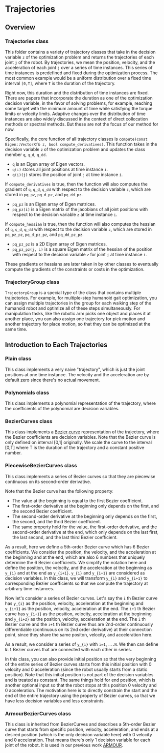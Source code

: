 # Trajectories

## Overview

### Trajectories class

This folder contains a variety of trajectory classes that take in the decision variable `z` of the optimization problem and returns the trajectories of each joint `j` of the robot.
By trajectories, we mean the position, velocity, and the acceleration of each joint `j` over a series of time instances.
This series of time instances is predefined and fixed during the optimization process.
The most common example would be a uniform distribution over a fixed time interval `[0,T]`, where `T` is the duration of the trajectory.

Right now, this duration and the distribution of time instances are fixed.
There are papers that incorporate the duration as one of the optimization decision variable, in the favor of solving problems, for example, reaching some target with the minimum amount of time while satisfying the torque limits or velocity limits.
Adaptive changes over the distribution of time instances are also widely discussed in the context of direct collocation methods or spectral methods.
But these are not the focus of our method for now.

Specifically, the core function of all trajectory classes is `compute(const Eigen::VectorXf& z, bool compute_derivatives)`.
This function takes in the decision variable `z` of the optimization problem and updates the class member `q`, `q_d`, `q_dd`.

 - `q` is an Eigen array of Eigen vectors.
 - `q(i)` stores all joint positions at time instance `i`.
 - `q(i)(j)` stores the position of joint `j` at time instance `i`.
 
 If `compute_derivatives` is true, then the function will also computes the gradient of `q`, `q_d`, `q_dd` with respect to the decision variable `z`, which are stored in `pq_pz`, `pq_d_pz`, and `pq_dd_pz`.

 - `pq_pz` is an Eigen array of Eigen matrices.
 - `pq_pz(i)` is a Eigen matrix of the jacobians of all joint positions with respect to the decision variable `z` at time instance `i`.

If `compute_hessian` is true, then the function will also computes the hessian of `q`, `q_d`, `q_dd` with respect to the decision variable `z`, which are stored in `pq_pz_pz`, `pq_d_pz_pz`, and `pq_dd_pz_pz`.
 - `pq_pz_pz` is a 2D Eigen array of Eigen matrices.
 - `pq_pz_pz(j, i)` is a square Eigen matrix of the hessian of the position with respect to the decision variable `z` for joint `j` at time instance `i`. 

These gradients or hessians are later taken in by other classes to eventually compute the gradients of the constraints or costs in the optimization.

### TrajectoryGroup class

`TrajectoryGroup` is a special type of the class that contains multiple trajectories.
For example, for multiple-step humanoid gait optimization, you can assign multiple trajectories in the group for each walking step of the humanoid robot and optimize all of these steps simultaneously.
For manipulation tasks, like the robotic arm picks one object and places it at another place, you can also assign one trajectory for pick motion and another trajectory for place motion, so that they can be optimized at the same time.

## Introduction to Each Trajectories

### Plain class

This class implements a very naive "trajectory", which is just the joint positions at one time instance.
The velocity and the acceleration are by default zero since there's no actual movement.

### Polynomials class

This class implements a polynomial representation of the trajectory, where the coefficients of the polynomial are decision variables.

### BezierCurves class

This class implements a [Bezier curve](https://en.wikipedia.org/wiki/B%C3%A9zier_curve) representation of the trajectory, where the Bezier coefficients are decision variables.
Note that the Bezier curve is only defined on interval [0,1] originally.
We scale the curve to the interval [0,T] where T is the duration of the trajectory and a constant positive number.

### PiecewiseBezierCurves class

This class implements a series of Bezier curves so that they are piecewise continuous on its second-order derivative.

Note that the Bezier curve has the following property:

 - The value at the beginning is equal to the first Bezier coefficient.
 - The first-order derivative at the beginning only depends on the first, and the second Bezier coefficient.
 - The second-order derivative at the beginning only depends on the first, the second, and the thrid Bezier coefficient.
 - The same property hold for the value, the first-order derivative, and the second-order derivative at the end, which only depends on the last first, the last second, and the last third Bezier coefficient.

As a result, here we define a 5th-order Bezier curve which has 6 Bezier coefficients.
We consider the position, the velocity, and the acceleration at the beginning and at the end, which are also 6 numbers that uniquely determine the 6 Bezier coefficients.
We simplify the notation here and define the position, the velocity, and the acceleration at the beginning as `y_{i}` and at the end as `y_{i+1}`.
`y_{i}` and `y_{i+1}` are considered as decision variables.
In this class, we will transform `y_{i}` and `y_{i+1}` to corresponding Bezier coefficients so that we compute the trajectory at arbitrary time instances.

Now let's consider a series of Bezier curves.
Let's say the `i` th Bezier curve has `y_{i}` as the position, velocity, acceleration at the beginning and `y_{i+1}` as the position, velocity, acceleration at the end.
The `i+1` th Bezier curve has `y_{i+1}` as the position, velocity, acceleration at the beginning and `y_{i+2}` as the position, velocity, acceleration at the end.
The `i` th Bezier curve and the `i+1` th Bezier curve thus are 2nd-order continuously differentiable (continuous on its 2nd order derivative) at their connection point, since they share the same positon, velocity, and acceleration here.

As a result, we consider a series of `y_{i}` with `i=1,...N`.
We then can define `N-1` Bezier curves that are connected with each other in series.

In this class, you can also provide initial position so that the very beginning of the entire series of Bezier curves starts from this initial position with 0 velocity and 0 acceleration (since the robot usually starts from a static position).
Note that this initial position is not part of the decision variables and is treated as constant.
The same things hold for end position, which is another optional input so that the robot stops at this position 0 velocity and 0 acceleration.
The motivation here is to directly constrain the start and the end of the entire trajectory using the property of Bezier curves, so that we have less decision variables and less constraints.

### ArmourBezierCurves class

This class is inherited from BezierCurves and describes a 5th-order Bezier curve that starts from specific position, velocity, acceleration, and ends at a desired position (which is the only decision variable here) with 0 velocity and 0 acceleration.
That means there's only 1 decision variable for each joint of the robot.
It is used in our previous work [ARMOUR](https://roahmlab.github.io/armour/).